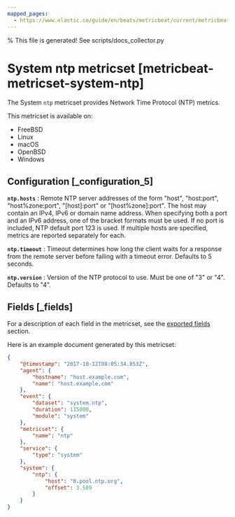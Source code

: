 ```yaml
---
mapped_pages:
  - https://www.elastic.co/guide/en/beats/metricbeat/current/metricbeat-metricset-system-ntp.html
---
```


% This file is generated! See scripts/docs_collector.py

# System ntp metricset [metricbeat-metricset-system-ntp]

The System `ntp` metricset provides Network Time Protocol (NTP) metrics.

This metricset is available on:

* FreeBSD
* Linux
* macOS
* OpenBSD
* Windows

## Configuration [_configuration_5]

**`ntp.hosts`**
: Remote NTP server addresses of the form "host", "host:port", "host%zone:port", "[host]:port" or "[host%zone]:port". The host may contain an IPv4, IPv6 or domain name address. When specifying both a port and an IPv6 address, one of the bracket formats must be used. If no port is included, NTP default port 123 is used. If multiple hosts are specified, metrics are reported separately for each.

**`ntp.timeout`**
: Timeout determines how long the client waits for a response from the remote server before failing with a timeout error. Defaults to 5 seconds.

**`ntp.version`**
: Version of the NTP protocol to use. Must be one of "3" or "4". Defaults to "4".

## Fields [_fields]

For a description of each field in the metricset, see the [exported fields](/reference/metricbeat/exported-fields-system.md) section.

Here is an example document generated by this metricset:

```json
{
    "@timestamp": "2017-10-12T08:05:34.853Z",
    "agent": {
        "hostname": "host.example.com",
        "name": "host.example.com"
    },
    "event": {
        "dataset": "system.ntp",
        "duration": 115000,
        "module": "system"
    },
    "metricset": {
        "name": "ntp"
    },
    "service": {
        "type": "system"
    },
    "system": {
        "ntp": {
            "host": "0.pool.ntp.org",
            "offset": 3.589
        }
    }
}
```
